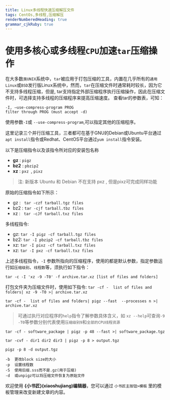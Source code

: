 ```yaml
---
title: Linux多线程快速压缩解压文件
tags: CentOs,多线程,压缩解压
renderNumberedHeading: true
grammar_cjkRuby: true
---
```


# 使用多核心或多线程`CPU`加速`tar`压缩操作
在大多数`类UNIX`系统中，`tar`被应用于打包压缩的工具，内置在几乎所有的`通用Linux`或`BSD`发行版Linux系统中，然而，`tar`在压缩文件时通常耗时较长，因为它不支持多线程压缩，但是, tar支持指定外部压缩程序执行压缩操作，因此在压缩文件时，可选择支持多线程的压缩程序来提高压缩速度。
查看tar的参数表，可知：
```
-I, –use-compress-program PROG
filter through PROG (must accept -d)
```
使用参数`-I`或 `--use-compress-program`,可以指定其他的压缩程序。

这里记录三个并行压缩工具，三者都可在基于GNU的Debian或Ubuntu平台通过`apt install`指令或Redhat、CentOS平台通过`yum install`指令安装。

以下是压缩指令以及该指令所对应的安装包名称
 - **gz** : `pigz`
- **bz2** :  `pbzip2`
- **xz** :  `pxz `, `pixz`
> 注: 新版本 Ubuntu 和 Debian 不在支持 pxz , 但是pixz可完成同样功能

原始的压缩指令如下所示：

- gz :  ` tar -czf tarball.tgz files`
- bz2 :  `tar -cjf tarball.tbz files`
- xz : ` tar -cJf tarball.txz files`

多线程指令:

- gz:   `tar -I pigz -cf tarball.tgz files`
- bz2: `tar -I pbzip2 -cf tarball.tbz files`
- xz:   `tar -I pixz -cf tarball.txz files`
- xz:   `tar -I pxz -cf tarball.txz files`

上述多线程指令，`-I` 参数所指向的压缩程序，使用的都是默认参数，指定参数运行如`压缩级别`、`线程数`等，须执行如下指令：

`tar -c -I 'xz -9 -T0' -f archive.tar.xz [list of files and folders]`

打包文件夹为压缩文件时，使用如下指令:
`tar -cf -  list of files and folders| xz -9 -T0 >| archive.tar.xz`

`tar -cf -  list of files and folders| pigz --fast  --processes n >| archive.tar.xz`

> 可通过执行对应程序的`help`指令了解参数具体含义，如 `xz --help`可查询`-9` `-T0`等参数分别代表使用`压缩级别9`和`全部的CPU线程资源`


```
tar -cf - software_package | pigz -p 48 --fast >| software_package.tgz

tar -cvf - dir1 dir2 dir3 | pigz -p 8 > output.tgz

pigz -p 8 -d output.tgz

-b	更改block size的大小
-p	设置线程数
-S	使用后缀.sss而不是.gz(用于压缩)
-d	或unpigz可以将压缩文件恢复为原始文件
```
欢迎使用 **{小书匠}(xiaoshujiang)编辑器**，您可以通过 `小书匠主按钮>模板` 里的模板管理来改变新建文章的内容。